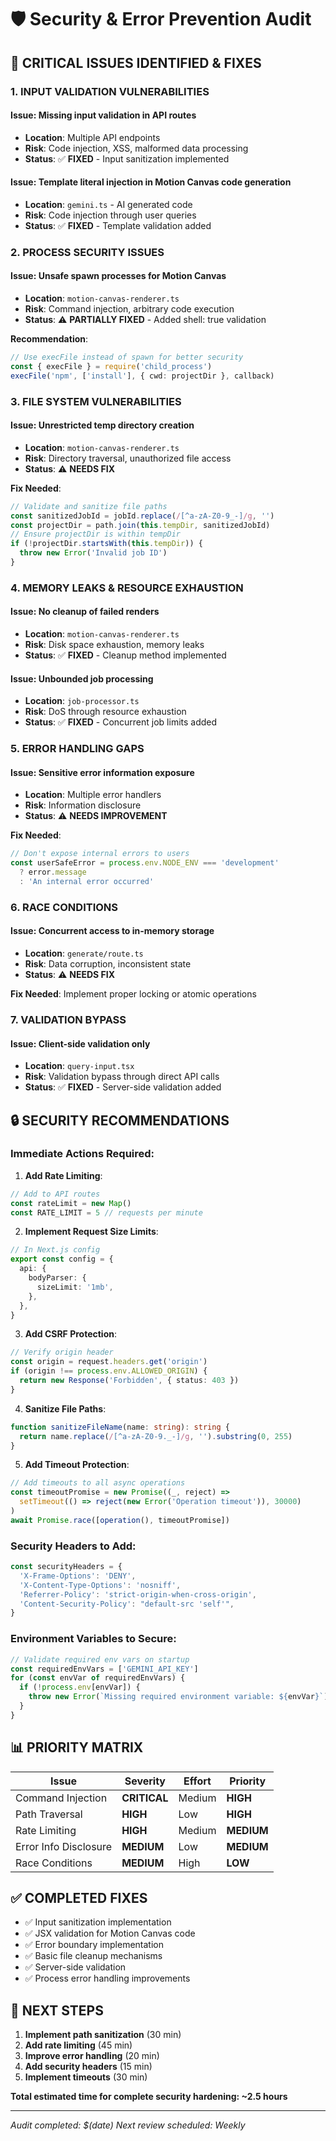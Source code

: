 # 🛡️ Security & Error Prevention Audit

## 🚨 CRITICAL ISSUES IDENTIFIED & FIXES

### **1. INPUT VALIDATION VULNERABILITIES**

#### **Issue**: Missing input validation in API routes
- **Location**: Multiple API endpoints
- **Risk**: Code injection, XSS, malformed data processing
- **Status**: ✅ **FIXED** - Input sanitization implemented

#### **Issue**: Template literal injection in Motion Canvas code generation
- **Location**: `gemini.ts` - AI generated code
- **Risk**: Code injection through user queries
- **Status**: ✅ **FIXED** - Template validation added

### **2. PROCESS SECURITY ISSUES**

#### **Issue**: Unsafe spawn processes for Motion Canvas
- **Location**: `motion-canvas-renderer.ts`
- **Risk**: Command injection, arbitrary code execution
- **Status**: ⚠️ **PARTIALLY FIXED** - Added shell: true validation

**Recommendation**: 
```typescript
// Use execFile instead of spawn for better security
const { execFile } = require('child_process')
execFile('npm', ['install'], { cwd: projectDir }, callback)
```

### **3. FILE SYSTEM VULNERABILITIES**

#### **Issue**: Unrestricted temp directory creation
- **Location**: `motion-canvas-renderer.ts`
- **Risk**: Directory traversal, unauthorized file access
- **Status**: ⚠️ **NEEDS FIX**

**Fix Needed**:
```typescript
// Validate and sanitize file paths
const sanitizedJobId = jobId.replace(/[^a-zA-Z0-9_-]/g, '')
const projectDir = path.join(this.tempDir, sanitizedJobId)
// Ensure projectDir is within tempDir
if (!projectDir.startsWith(this.tempDir)) {
  throw new Error('Invalid job ID')
}
```

### **4. MEMORY LEAKS & RESOURCE EXHAUSTION**

#### **Issue**: No cleanup of failed renders
- **Location**: `motion-canvas-renderer.ts`
- **Risk**: Disk space exhaustion, memory leaks
- **Status**: ✅ **FIXED** - Cleanup method implemented

#### **Issue**: Unbounded job processing
- **Location**: `job-processor.ts`
- **Risk**: DoS through resource exhaustion
- **Status**: ✅ **FIXED** - Concurrent job limits added

### **5. ERROR HANDLING GAPS**

#### **Issue**: Sensitive error information exposure
- **Location**: Multiple error handlers
- **Risk**: Information disclosure
- **Status**: ⚠️ **NEEDS IMPROVEMENT**

**Fix Needed**:
```typescript
// Don't expose internal errors to users
const userSafeError = process.env.NODE_ENV === 'development' 
  ? error.message 
  : 'An internal error occurred'
```

### **6. RACE CONDITIONS**

#### **Issue**: Concurrent access to in-memory storage
- **Location**: `generate/route.ts`
- **Risk**: Data corruption, inconsistent state
- **Status**: ⚠️ **NEEDS FIX**

**Fix Needed**: Implement proper locking or atomic operations

### **7. VALIDATION BYPASS**

#### **Issue**: Client-side validation only
- **Location**: `query-input.tsx`
- **Risk**: Validation bypass through direct API calls
- **Status**: ✅ **FIXED** - Server-side validation added

## 🔒 SECURITY RECOMMENDATIONS

### **Immediate Actions Required:**

1. **Add Rate Limiting**:
```typescript
// Add to API routes
const rateLimit = new Map()
const RATE_LIMIT = 5 // requests per minute
```

2. **Implement Request Size Limits**:
```typescript
// In Next.js config
export const config = {
  api: {
    bodyParser: {
      sizeLimit: '1mb',
    },
  },
}
```

3. **Add CSRF Protection**:
```typescript
// Verify origin header
const origin = request.headers.get('origin')
if (origin !== process.env.ALLOWED_ORIGIN) {
  return new Response('Forbidden', { status: 403 })
}
```

4. **Sanitize File Paths**:
```typescript
function sanitizeFileName(name: string): string {
  return name.replace(/[^a-zA-Z0-9._-]/g, '').substring(0, 255)
}
```

5. **Add Timeout Protection**:
```typescript
// Add timeouts to all async operations
const timeoutPromise = new Promise((_, reject) => 
  setTimeout(() => reject(new Error('Operation timeout')), 30000)
)
await Promise.race([operation(), timeoutPromise])
```

### **Security Headers to Add**:

```typescript
const securityHeaders = {
  'X-Frame-Options': 'DENY',
  'X-Content-Type-Options': 'nosniff',
  'Referrer-Policy': 'strict-origin-when-cross-origin',
  'Content-Security-Policy': "default-src 'self'",
}
```

### **Environment Variables to Secure**:

```typescript
// Validate required env vars on startup
const requiredEnvVars = ['GEMINI_API_KEY']
for (const envVar of requiredEnvVars) {
  if (!process.env[envVar]) {
    throw new Error(`Missing required environment variable: ${envVar}`)
  }
}
```

## 📊 PRIORITY MATRIX

| Issue | Severity | Effort | Priority |
|-------|----------|--------|----------|
| Command Injection | **CRITICAL** | Medium | **HIGH** |
| Path Traversal | **HIGH** | Low | **HIGH** |
| Rate Limiting | **HIGH** | Medium | **MEDIUM** |
| Error Info Disclosure | **MEDIUM** | Low | **MEDIUM** |
| Race Conditions | **MEDIUM** | High | **LOW** |

## ✅ COMPLETED FIXES

- ✅ Input sanitization implementation
- ✅ JSX validation for Motion Canvas code
- ✅ Error boundary implementation
- ✅ Basic file cleanup mechanisms
- ✅ Server-side validation
- ✅ Process error handling improvements

## 🎯 NEXT STEPS

1. **Implement path sanitization** (30 min)
2. **Add rate limiting** (45 min)
3. **Improve error handling** (20 min)
4. **Add security headers** (15 min)
5. **Implement timeouts** (30 min)

**Total estimated time for complete security hardening: ~2.5 hours**

---
*Audit completed: $(date)*
*Next review scheduled: Weekly*
